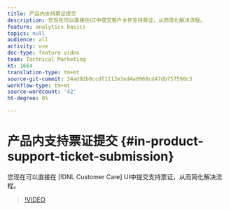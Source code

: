 ```yaml
---
title: 产品内支持票证提交
description: 您现在可以直接在UI中提交客户关怀支持票证，从而简化解决流程。
feature: analytics basics
topics: null
audience: all
activity: use
doc-type: feature video
team: Technical Marketing
kt: 1664
translation-type: tm+mt
source-git-commit: 24ad92b0ccdf1112e3ed4a0968cd47db757598c3
workflow-type: tm+mt
source-wordcount: '42'
ht-degree: 0%

---
```



# 产品内支持票证提交 {#in-product-support-ticket-submission}

您现在可以直接在 [!DNL Customer Care] UI中提交支持票证，从而简化解决流程。

>[!VIDEO](https://video.tv.adobe.com/v/23133/?quality=12)
